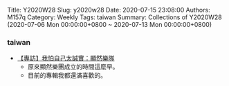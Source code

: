 Title: Y2020W28
Slug: y2020w28
Date: 2020-07-15 23:08:00
Authors: M157q
Category: Weekly
Tags: taiwan
Summary: Collections of Y2020W28 (2020-07-06 Mon 00:00:00+0800 ~ 2020-07-13 Mon 00:00:00+0800)

### taiwan
+ [【專訪】我怕自己太誠實：顯然樂隊](https://blow.streetvoice.com/39174/)
    + 原來顯然樂團成立的時間這麼早。
    + 目前的專輯我都還滿喜歡的。


